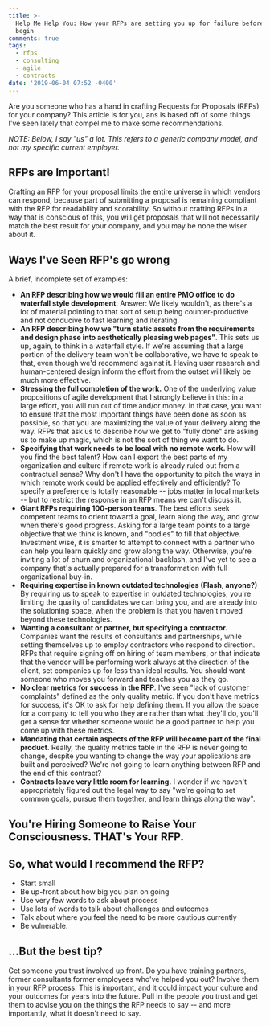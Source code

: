 ```yaml
---
title: >-
  Help Me Help You: How your RFPs are setting you up for failure before you
  begin
comments: true
tags:
  - rfps
  - consulting
  - agile
  - contracts
date: '2019-06-04 07:52 -0400'
---
```

Are you someone who has a hand in crafting Requests for Proposals (RFPs) for your company? This article is for you, ans is based off of some things I've seen lately that compel me to make some recommendations. 

*NOTE: Below, I say "us" a lot. This refers to a generic company model, and not my specific current employer.*

## RFPs are Important!

Crafting an RFP for your proposal limits the entire universe in which vendors can respond, because part of submitting a proposal is remaining compliant with the RFP for readability and scorability. So without crafting RFPs in a way that is conscious of this, you will get proposals that will not necessarily match the best result for your company, and you may be none the wiser about it. 

## Ways I've Seen RFP's go wrong

A brief, incomplete set of examples:

* **An RFP describing how we would fill an entire PMO office to do waterfall style development**. Answer: We likely wouldn't, as there's a lot of material pointing to that sort of setup being counter-productive and not conducive to fast learning and iterating.
* **An RFP describing how we "turn static assets from the requirements and design phase into aesthetically pleasing web pages"**. This sets us up, again, to think in a waterfall style. If we're assuming that a large portion of the delivery team won't be collaborative, we have to speak to that, even though we'd recommend against it. Having user research and human-centered design inform the effort from the outset will likely be much more effective.
* **Stressing the full completion of the work.** One of the underlying value propositions of agile development that I strongly believe in this: in a large effort, you will run out of time and/or money. In that case, you want to ensure that the most important things have been done as soon as possible, so that you are maximizing the value of your delivery along the way. RFPs that ask us to describe how we get to "fully done" are asking us to make up magic, which is not the sort of thing we want to do.
* **Specifying that work needs to be local with no remote work.** How will you find the best talent? How can I export the best parts of my organization and culture if remote work is already ruled out from a contractual sense? Why don't I have the opportunity to pitch the ways in which remote work could be applied effectively and efficiently? To specify a preference is totally reasonable -- jobs matter in local markets -- but to restrict the response in an RFP means we can't discuss it.  
* **Giant RFPs requiring 100-person teams**. The best efforts seek competent teams to orient toward a goal, learn along the way, and grow when there's good progress. Asking for a large team points to a large objective that we think is known, and "bodies" to fill that objective. Investment wise, it is smarter to attempt to connect with a partner who can help you learn quickly and grow along the way. Otherwise, you're inviting a lot of churn and organizational backlash, and I've yet to see a company that's actually prepared for a transformation with full organizational buy-in.
* **Requiring expertise in known outdated technologies (Flash, anyone?)** By requiring us to speak to expertise in outdated technologies, you're limiting the quality of candidates we can bring you, and are already into the solutioning space, when the problem is that you haven't moved beyond these technologies.
* **Wanting a consultant or partner, but specifying a contractor.** Companies want the results of consultants and partnerships, while setting themselves up to employ contractors who respond to direction. RFPs that require signing off on hiring of team members, or that indicate that the vendor will be performing work always at the direction of the client, set companies up for less than ideal results. You should want someone who moves you forward and teaches you as they go.
* **No clear metrics for success in the RFP**. I've seen "lack of customer complaints" defined as the only quality metric. If you don't have metrics for success, it's OK to ask for help defining them. If you allow the space for a company to tell you who they are rather than what they'll do, you'll get a sense for whether someone would be a good partner to help you come up with these metrics.
* **Mandating that certain aspects of the RFP will become part of the final product**. Really, the quality metrics table in the RFP is never going to change, despite you wanting to change the way your applications are built and perceived? We're not going to learn anything between RFP and the end of this contract?
* **Contracts leave very little room for learning.** I wonder if we haven't appropriately figured out the legal way to say "we're going to set common goals, pursue them together, and learn things along the way". 

## You're Hiring Someone to Raise Your Consciousness. THAT's Your RFP. 

## So, what would I recommend the RFP?

* Start small
* Be up-front about how big you plan on going
* Use very few words to ask about process
* Use lots of words to talk about challenges and outcomes
* Talk about where you feel the need to be more cautious currently
* Be vulnerable. 

## ...But the best tip?

Get someone you trust involved up front. Do you have training partners, former consultants former employees who've helped you out? Involve them in your RFP process. This is important, and it could impact your culture and your outcomes for years into the future. Pull in the people you trust and get them to advise you on the things the RFP needs to say -- and more importantly, what it doesn't need to say. 
